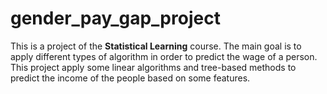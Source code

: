 # gender_pay_gap_project

This is a project of the **Statistical Learning** course. The main goal is to apply different types of algorithm in order to predict the wage of a person. This project apply some linear algorithms and tree-based methods to predict the income of the people based on some features.